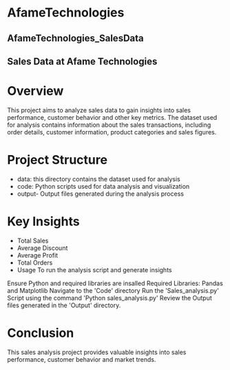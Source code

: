 # AfameTechnologies
## AfameTechnologies_SalesData
## Sales Data at Afame Technologies

# Overview
This project aims to analyze sales data to gain insights into sales performance, customer behavior and other key metrics. The dataset used for analysis contains information about the sales transactions, including order details, customer information, product categories and sales figures.

# Project Structure
- data: this directory contains the dataset used for analysis
- code: Python scripts used for data analysis and visualization
- output- Output files generated during the analysis process
# Key Insights
- Total Sales
- Average Discount
- Average Profit
- Total Orders
- Usage
To run the analysis script and generate insights

Ensure Python and required libraries are insalled
Required Libraries: Pandas and Matplotlib
Navigate to the 'Code' directory
Run the 'Sales_analysis.py' Script using the command 'Python sales_analysis.py'
Review the Output files generated in the 'Output' directory.
# Conclusion
This sales analysis project provides valuable insights into sales performance, customer behavior and market trends.
